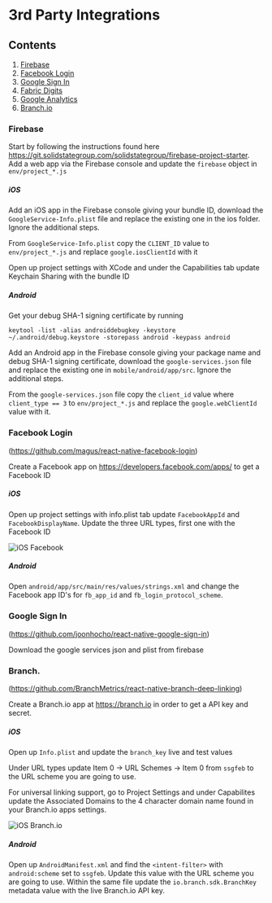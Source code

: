 # 3rd Party Integrations

## Contents

1. [Firebase](#firebase)
2. [Facebook Login](#facebook-login)
3. [Google Sign In](#google-sign-in)
4. [Fabric Digits](#fabric-digits)
5. [Google Analytics](#google-analytics)
6. [Branch.io](#branchio)

### Firebase

Start by following the instructions found here https://git.solidstategroup.com/solidstategroup/firebase-project-starter.
Add a web app via the Firebase console and update the `firebase` object in `env/project_*.js`

##### iOS

Add an iOS app in the Firebase console giving your bundle ID, download the `GoogleService-Info.plist` file and replace the existing one in the ios folder. Ignore the additional steps.

From `GoogleService-Info.plist` copy the `CLIENT_ID` value to `env/project_*.js` and replace `google.iosClientId` with it

Open up project settings with XCode and under the Capabilities tab update Keychain Sharing with the bundle ID

##### Android

Get your debug SHA-1 signing certificate by running
```
keytool -list -alias androiddebugkey -keystore ~/.android/debug.keystore -storepass android -keypass android
```
Add an Android app in the Firebase console giving your package name and debug SHA-1 signing certificate, download the `google-services.json` file and replace the existing one in ```mobile/android/app/src```. Ignore the additional steps.

From the `google-services.json` file copy the `client_id` value where `client_type == 3` to `env/project_*.js` and replace the `google.webClientId` value with it.

### Facebook Login
(https://github.com/magus/react-native-facebook-login)

Create a Facebook app on https://developers.facebook.com/apps/ to get a Facebook ID

##### iOS
Open up project settings with info.plist tab update `FacebookAppId` and `FacebookDisplayName`.
Update the three URL types, first one with the Facebook ID

![iOS Facebook](http://g.recordit.co/GDqmbyI6Gb.gif)

##### Android

Open `android/app/src/main/res/values/strings.xml` and change the Facebook app ID's for `fb_app_id` and `fb_login_protocol_scheme`.

### Google Sign In
(https://github.com/joonhocho/react-native-google-sign-in)

Download the google services json and plist from firebase

### Branch.
(https://github.com/BranchMetrics/react-native-branch-deep-linking)

Create a Branch.io app at https://branch.io in order to get a API key and secret.

##### iOS

Open up `Info.plist` and update the `branch_key` live and test values

Under URL types update Item 0 -> URL Schemes -> Item 0 from `ssgfeb` to the URL scheme you are going to use.

For universal linking support, go to Project Settings and under Capabilites update the Associated Domains to the 4 character domain name found in your Branch.io apps settings.

![iOS Branch.io](http://g.recordit.co/u9xPBrOoGn.gif)

##### Android
Open up `AndroidManifest.xml` and find the `<intent-filter>` with `android:scheme` set to `ssgfeb`. Update this value with the URL scheme you are going to use.
Within the same file update the `io.branch.sdk.BranchKey` metadata value with the live Branch.io API key.

